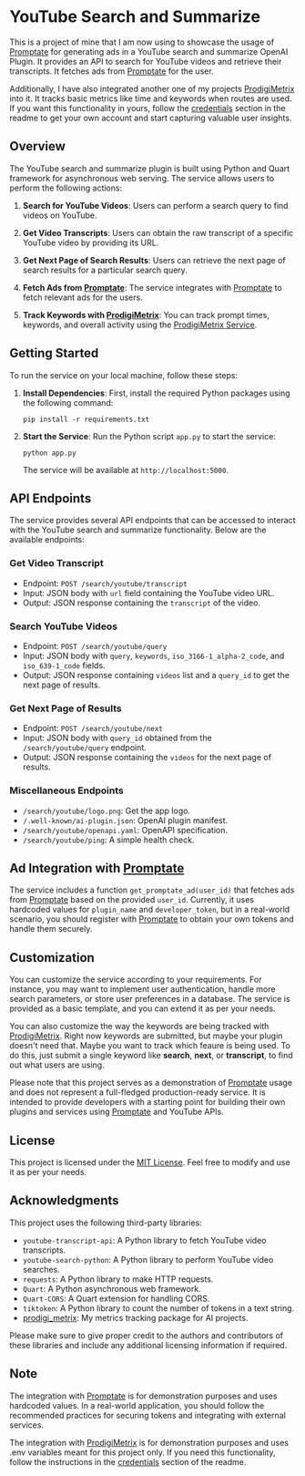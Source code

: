 # YouTube Search and Summarize

This is a project of mine that I am now using to showcase the usage of [Promptate](https://www.promptate.com) for generating ads in a YouTube search and summarize OpenAI Plugin. It provides an API to search for YouTube videos and retrieve their transcripts. It fetches ads from [Promptate](https://www.promptate.com) for the user.

Additionally, I have also integrated another one of my projects [ProdigiMetrix](https://github.com/Automacene/ProdigiMetrix-Python) into it. It tracks basic metrics like time and keywords when routes are used. If you want this functionality in yours, follow the [credentials](https://github.com/Automacene/ProdigiMetrix-Python/tree/main#obtaining-credentials) section in the readme to get your own account and start capturing valuable user insights.

## Overview

The YouTube search and summarize plugin is built using Python and Quart framework for asynchronous web serving. The service allows users to perform the following actions:

1. **Search for YouTube Videos**: Users can perform a search query to find videos on YouTube.

2. **Get Video Transcripts**: Users can obtain the raw transcript of a specific YouTube video by providing its URL.

3. **Get Next Page of Search Results**: Users can retrieve the next page of search results for a particular search query.

4. **Fetch Ads from [Promptate](https://www.promptate.com)**: The service integrates with [Promptate](https://www.promptate.com) to fetch relevant ads for the users.

5. **Track Keywords with [ProdigiMetrix](https://github.com/Automacene/ProdigiMetrix-Python)**: You can track prompt times, keywords, and overall activity using the [ProdigiMetrix Service](https://github.com/Automacene/ProdigiMetrix-Python).

## Getting Started

To run the service on your local machine, follow these steps:

1. **Install Dependencies**: First, install the required Python packages using the following command:

   ```
   pip install -r requirements.txt
   ```

2. **Start the Service**: Run the Python script `app.py` to start the service:

   ```
   python app.py
   ```

   The service will be available at `http://localhost:5000`.

## API Endpoints

The service provides several API endpoints that can be accessed to interact with the YouTube search and summarize functionality. Below are the available endpoints:

### Get Video Transcript

- Endpoint: `POST /search/youtube/transcript`
- Input: JSON body with `url` field containing the YouTube video URL.
- Output: JSON response containing the `transcript` of the video.

### Search YouTube Videos

- Endpoint: `POST /search/youtube/query`
- Input: JSON body with `query`, `keywords`, `iso_3166-1_alpha-2_code`, and `iso_639-1_code` fields.
- Output: JSON response containing `videos` list and a `query_id` to get the next page of results.

### Get Next Page of Results

- Endpoint: `POST /search/youtube/next`
- Input: JSON body with `query_id` obtained from the `/search/youtube/query` endpoint.
- Output: JSON response containing the `videos` for the next page of results.

### Miscellaneous Endpoints

- `/search/youtube/logo.png`: Get the app logo.
- `/.well-known/ai-plugin.json`: OpenAI plugin manifest.
- `/search/youtube/openapi.yaml`: OpenAPI specification.
- `/search/youtube/ping`: A simple health check.

## Ad Integration with [Promptate](https://www.promptate.com)

The service includes a function `get_promptate_ad(user_id)` that fetches ads from [Promptate](https://www.promptate.com) based on the provided `user_id`. Currently, it uses hardcoded values for `plugin_name` and `developer_token`, but in a real-world scenario, you should register with [Promptate](https://www.promptate.com) to obtain your own tokens and handle them securely.

## Customization

You can customize the service according to your requirements. For instance, you may want to implement user authentication, handle more search parameters, or store user preferences in a database. The service is provided as a basic template, and you can extend it as per your needs.

You can also customize the way the keywords are being tracked with [ProdigiMetrix](https://github.com/Automacene/ProdigiMetrix-Python). Right now keywords are submitted, but maybe your plugin doesn't need that. Maybe you want to track which feaure is being used. To do this, just submit a single keyword like **search**, **next**, or **transcript**, to find out what users are using.

Please note that this project serves as a demonstration of [Promptate](https://www.promptate.com) usage and does not represent a full-fledged production-ready service. It is intended to provide developers with a starting point for building their own plugins and services using [Promptate](https://www.promptate.com) and YouTube APIs.

## License

This project is licensed under the [MIT License](LICENSE). Feel free to modify and use it as per your needs.

## Acknowledgments

This project uses the following third-party libraries:

- `youtube-transcript-api`: A Python library to fetch YouTube video transcripts.
- `youtube-search-python`: A Python library to perform YouTube video searches.
- `requests`: A Python library to make HTTP requests.
- `Quart`: A Python asynchronous web framework.
- `Quart-CORS`: A Quart extension for handling CORS.
- `tiktoken`: A Python library to count the number of tokens in a text string.
- [prodigi_metrix](https://github.com/Automacene/ProdigiMetrix-Python): My metrics tracking package for AI projects.

Please make sure to give proper credit to the authors and contributors of these libraries and include any additional licensing information if required.

## Note

The integration with [Promptate](https://www.promptate.com) is for demonstration purposes and uses hardcoded values. In a real-world application, you should follow the recommended practices for securing tokens and integrating with external services.

The integration with [ProdigiMetrix](https://github.com/Automacene/ProdigiMetrix-Python) is for demonstration purposes and uses .env variables meant for this project only. If you need this functionality, follow the instructions in the [credentials](https://github.com/Automacene/ProdigiMetrix-Python/tree/main#obtaining-credentials) section of the readme.
